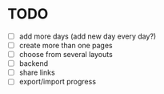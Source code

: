 # TODO

- [ ] add more days (add new day every day?)
- [ ] create more than one pages
- [ ] choose from several layouts
- [ ] backend
- [ ] share links
- [ ] export/import progress

